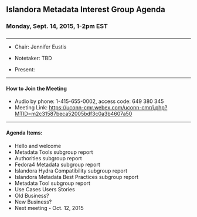 ## Islandora Metadata Interest Group Agenda
### Monday, Sept. 14, 2015, 1-2pm EST
### 
---
* Chair: Jennifer Eustis
* Notetaker:  TBD

* Present: 
---

#### How to Join the Meeting  
* Audio by phone: 1-415-655-0002, access code: 649 380 345
* Meeting Link: https://uconn-cmr.webex.com/uconn-cmr/j.php?MTID=m2c31587beca52005bdf3c0a3b4607a50

---

#### Agenda Items:
* Hello and welcome
* Metadata Tools subgroup report
* Authorities subgroup report
* Fedora4 Metadata subgroup report
* Islandora Hydra Compatibility subgroup report
* Islandora Metadata Best Practices subgroup report
* Metadata Tool subgroup report
* Use Cases Users Stories
* Old Business?
* New Business?
* Next meeting - Oct. 12, 2015
